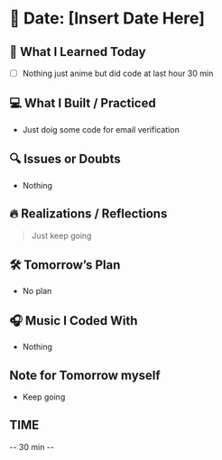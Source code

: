# 📅 Date: [Insert Date Here]

## 🧠 What I Learned Today

- [ ] Nothing just anime but did code at last hour 30 min

## 💻 What I Built / Practiced

- Just doig some code for email verification

## 🔍 Issues or Doubts

- Nothing

## 🔥 Realizations / Reflections

> Just keep going

## 🛠 Tomorrow’s Plan

- No plan 

## 🎧 Music I Coded With

- Nothing

## Note for Tomorrow myself

- Keep going

## TIME

-- 30 min --
